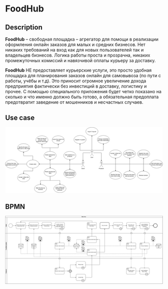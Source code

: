 # FoodHub

## Description

  __FoodHub__ – свободная площадка – агрегатор для помощи в реализации оформления онлайн заказов для малых и средних бизнесов. Нет никаких требований на вход как для новых пользователей так и владельцев бизнесов. Логика работы проста и прозрачна, никаких промежуточных комиссий и навязчивой оплаты курьеру за доставку.

  __FoodHub__ НЕ предоставляет курьерские услуги, это просто удобная площадка для планирования заказов онлайн для самовывоза (по пути с работы, учёбы и т.д). Это приносит огромное увеличение дохода предприятия фактически без инвестиций в доставку, логистику и прочее. С помощью специального приложения будет четко показано на сколько и что именно должно быть готово, а обязательная предоплата предотвратит заведение от мошенников и несчастных случаев.

## Use case 

![use case](https://github.com/batovpasha/FoodHub/blob/master/doc/diagrams/use-case/use-case.png)

## BPMN

![bpmn](https://github.com/batovpasha/FoodHub/blob/master/doc/diagrams/bpmn/bpmn.png)
